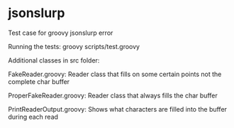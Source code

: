 jsonslurp
=========

Test case for groovy jsonslurp error 

Running the tests:
groovy scripts/test.groovy

Additional classes in src folder:

FakeReader.groovy: Reader class that fills on some certain points not the complete char buffer

ProperFakeReader.groovy: Reader class that always fills the char buffer

PrintReaderOutput.groovy: Shows what characters are filled into the buffer during each read


